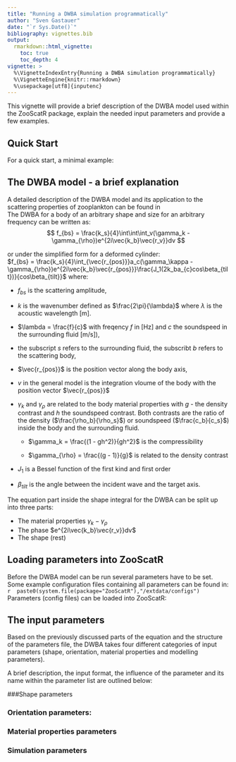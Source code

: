 ```yaml
---
title: "Running a DWBA simulation programmatically"
author: "Sven Gastauer"
date: "`r Sys.Date()`"
bibliography: vignettes.bib
output:
  rmarkdown::html_vignette:
    toc: true
    toc_depth: 4
vignette: >
  %\VignetteIndexEntry{Running a DWBA simulation programmatically}
  %\VignetteEngine{knitr::rmarkdown}
  %\usepackage[utf8]{inputenc}
---
```


This vignette will provide a brief description of the DWBA model used within the ZooScatR package, explain the needed input parameters and provide a few examples.  

## Quick Start

For a quick start, a minimal example:  

## The DWBA model - a brief explanation
A detailed description of the DWBA model and its application to the scattering properties of zooplankton can be found in  
The DWBA for a body of an arbitrary shape and size for an arbitrary frequency can be written as:
$$
f_{bs} = \frac{k_s}{4}\int\int\int_v(\gamma_k - \gamma_{\rho})e^{2i\vec{k_b}\vec{r_v}}dv
$$  

or under the simplified form for a deformed cylinder:    
$f_{bs} = \frac{k_s}{4}\int_{\vec{r_{pos}}}a_c(\gamma_\kappa - \gamma_{\rho})e^{2i\vec{k_b}\vec{r_{pos}}}\frac{J_1(2k_ba_{c}cos\beta_{tilt})}{cos\beta_{tilt}}$
where:  

* $f_{bs}$ is the scattering amplitude,  
* $k$ is the wavenumber defined as $\frac{2\pi}{\lambda}$ where $\lambda$ is the acoustic wavelength [m].  
* $\lambda = \frac{f}{c}$ with freqency $f$ in [Hz] and $c$ the soundspeed in the surrounding fluid [m/s]),  
* the subscript $s$ refers to the surrounding fluid, the subscribt $b$ refers to the scattering body,  
* $\vec{r_{pos}}$ is the position vector along the body axis,  
* $v$ in the general model is the integration vloume of the body with the position vector $\vec{r_{pos}}$  
* $\gamma_k$ and $\gamma_{\rho}$ are related to the body material properties with $g$ - the density contrast and $h$ the soundspeed contrast. Both contrasts are the ratio of the density ($\frac{\rho_b}{\rho_s}$) or soundspeed ($\frac{c_b}{c_s}$) inside the body and the surrounding fluid.  
    + $\gamma_k = \frac{(1 - gh^2)}{gh^2}$ is the compressibility  

    + $\gamma_{\rho} = \frac{(g - 1)}{g}$  is related to the density contrast  
    

* $J_1$ is a Bessel function of the first kind and first order  
* $\beta_{tilt}$ is the angle between the incident wave and the target axis.  
  
The equation part inside the shape integral for the DWBA can be split up into three parts:  

* The material properties $\gamma_k - \gamma_{\rho}$
* The phase $e^{2i\vec{k_b}\vec{r_v}}dv$
* The shape (rest)

## Loading parameters into ZooScatR
  
Before the DWBA model can be run several parameters have to be set.  
Some example configuration files containing all parameters can be found in: `r  paste0(system.file(package="ZooScatR"),"/extdata/configs")`
Parameters (config files) can be loaded into ZooScatR:
## The input parameters  
Based on the previously discussed parts of the equation and the structure of the parameters file, the DWBA takes four different categories of input parameters (shape, orientation, material properties and modelling parameters).  
  
A brief description, the input format, the influence of the parameter and its name within the parameter list are outlined below:  

###Shape parameters  
   
### Orientation parameters:  

  
### Material properties parameters
   
### Simulation parameters  
